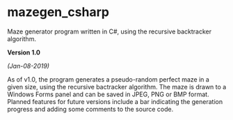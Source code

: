 # mazegen_csharp
Maze generator program written in C#, using the recursive backtracker algorithm.

<b>Version 1.0</b>

<i>(Jan-08-2019)</i>

As of v1.0, the program generates a pseudo-random perfect maze in a given size, using the recursive bactracker algorithm.
The maze is drawn to a Windows Forms panel and can be saved in JPEG, PNG or BMP format.
Planned features for future versions include a bar indicating the generation progress and adding some comments to the source code.
